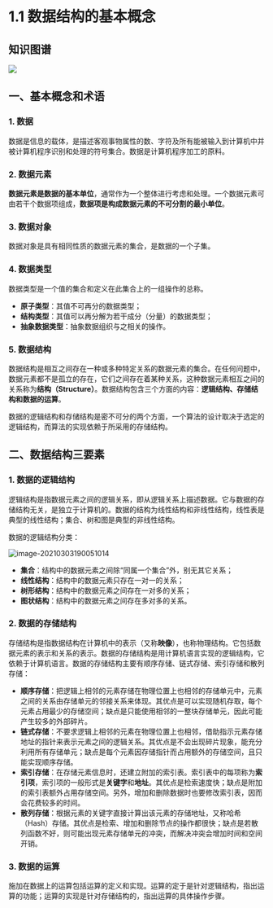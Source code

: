 # 1.1 数据结构的基本概念

## 知识图谱

![](https://pic.try-hard.cn/blog/数据结构的基本概念.png)

## 一、基本概念和术语

### 1. 数据

数据是信息的载体，是描述客观事物属性的数、字符及所有能被输入到计算机中并被计算机程序识别和处理的符号集合。数据是计算机程序加工的原料。

### 2. 数据元素

**数据元素是数据的基本单位**，通常作为一个整体进行考虑和处理。一个数据元素可由若干个数据项组成，**数据项是构成数据元素的不可分割的最小单位**。

### 3. 数据对象

数据对象是具有相同性质的数据元素的集合，是数据的一个子集。

### 4. 数据类型

数据类型是一个值的集合和定义在此集合上的一组操作的总称。

- **原子类型**：其值不可再分的数据类型；
- **结构类型**：其值可以再分解为若干成分（分量）的数据类型；
- **抽象数据类型**：抽象数据组织与之相关的操作。

### 5. 数据结构

数据结构是相互之间存在一种或多种特定关系的数据元素的集合。在任何问题中，数据元素都不是孤立的存在，它们之间存在着某种关系，这种数据元素相互之间的关系称为**结构（Structure）**。数据结构包含三个方面的内容：**逻辑结构、存储结构和数据的运算**。

数据的逻辑结构和存储结构是密不可分的两个方面，一个算法的设计取决于选定的逻辑结构，而算法的实现依赖于所采用的存储结构。

## 二、数据结构三要素

### 1. 数据的逻辑结构

逻辑结构是指数据元素之间的逻辑关系，即从逻辑关系上描述数据。它与数据的存储结构无关，是独立于计算机的。数据的结构为线性结构和非线性结构，线性表是典型的线性结构；集合、树和图是典型的非线性结构。

数据的逻辑结构分类：

![image-20210303190051014](https://pic.try-hard.cn/blog/数据的逻辑结构.png)

- **集合**：结构中的数据元素之间除“同属一个集合”外，别无其它关系；
- **线性结构**：结构中的数据元素只存在一对一的关系；
- **树形结构**：结构中的数据元素之间存在一对多的关系；
- **图状结构**：结构中的数据元素之间存在多对多的关系。

### 2. 数据的存储结构

存储结构是指数据结构在计算机中的表示（又称**映像**），也称物理结构。它包括数据元素的表示和关系的表示。数据的存储结构是用计算机语言实现的逻辑结构，它依赖于计算机语言。数据的存储结构主要有顺序存储、链式存储、索引存储和散列存储：

- **顺序存储**：把逻辑上相邻的元素存储在物理位置上也相邻的存储单元中，元素之间的关系由存储单元的邻接关系来体现。其优点是可以实现随机存取，每个元素占用最少的存储空间；缺点是只能使用相邻的一整块存储单元，因此可能产生较多的外部碎片。
- **链式存储**：不要求逻辑上相邻的元素在物理位置上也相邻，借助指示元素存储地址的指针来表示元素之间的逻辑关系。其优点是不会出现碎片现象，能充分利用所有存储单元；缺点是每个元素因存储指针而占用额外的存储空间，且只能实现顺序存储。
- **索引存储**：在存储元素信息时，还建立附加的索引表。索引表中的每项称为**索引项**，索引项的一般形式是**关键字**和**地址**。其优点是检索速度快；缺点是附加的索引表额外占用存储空间。另外，增加和删除数据时也要修改索引表，因而会花费较多的时间。
- **散列存储**：根据元素的关键字直接计算出该元素的存储地址，又称哈希（Hash）存储。其优点是检索、增加和删除节点的操作都很快；缺点是若散列函数不好，则可能出现元素存储单元的冲突，而解决冲突会增加时间和空间开销。

### 3. 数据的运算

施加在数据上的运算包括运算的定义和实现。运算的定于是针对逻辑结构，指出运算的功能；运算的实现是针对存储结构的，指出运算的具体操作步骤。

